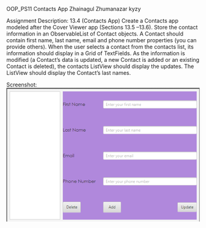 OOP_PS11
Contacts App
Zhainagul Zhumanazar kyzy

Assignment Description:
13.4 (Contacts App) Create a Contacts app modeled after the Cover Viewer app (Sections 13.5 –13.6). Store the contact information in an ObservableList of Contact objects. A Contact should contain first name, last name, email and phone number properties (you can provide others). When the user selects a contact from the contacts list, its information should display in a Grid of TextFields. As the information is modified (a Contact’s data is updated, a new Contact is added or an existing Contact is deleted), the contacts ListView should display the updates. The ListView should display the Contact’s last names.

Screenshot:
![img.png](img.png)